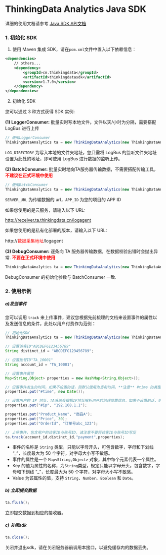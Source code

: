 # ThinkingData Analytics Java SDK

详细的使用文档请参考 [Java SDK API文档](https://doc.thinkingdata.cn/tdamanual/installation/java_sdk_installation.html)

### 1. 初始化 SDK

1. 使用 Maven 集成 SDK，请在`pom.xml`文件中置入以下依赖信息：

```xml
<dependencies>
    // others...
    <dependency>
        <groupId>cn.thinkingdata</groupId>
        <artifactId>thinkingdatasdk</artifactId>
        <version>1.7.0</version>
    </dependency>
</dependencies>
```

2. 初始化 SDK

您可以通过 3 种方式获得 SDK 实例:

**(1) LoggerConsumer:** 批量实时写本地文件，文件以天/小时为分隔，需要搭配 LogBus 进行上传

```java
// 使用LoggerConsumer
ThinkingDataAnalytics ta = new ThinkingDataAnalytics(new ThinkingDataAnalytics.LoggerConsumer(LOG_DIRECTORY));
```

`LOG_DIRECTORY` 为写入本地的文件夹地址，您只需将 LogBus 的监听文件夹地址设置为此处的地址，即可使用 LogBus 进行数据的监听上传。


**(2) BatchConsumer:** 批量实时地向TA服务器传输数据，不需要搭配传输工具，**<font color="red">不建议在正式环境中使用</font>**

```java
// 使用BatchConsumer
ThinkingDataAnalytics ta = new ThinkingDataAnalytics(new ThinkingDataAnalytics.BatchConsumer(SERVER_URL, APP_ID));
```

`SERVER_URL` 为传输数据的 url，`APP_ID` 为您的项目的 APP ID

如果您使用的是云服务，请输入以下 URL:

http://receiver.ta.thinkingdata.cn/logagent

如果您使用的是私有化部署的版本，请输入以下 URL:

http://<font color="red">数据采集地址</font>/logagent

**(3) DebugConsumer:** 逐条向 TA 服务器传输数据，在数据校验出错时会抛出异常. **<font color="red">不要在正式环境中使用</font>**
```java
ThinkingDataAnalytics ta = new ThinkingDataAnalytics(new ThinkingDataAnalytics.DebugConsumer(SERVER_URL, APP_ID));
```

DebugConsumer 的初始化参数与 BatchConsumer 一致.


### 2. 使用示例

##### a\)发送事件

您可以调用 `track` 来上传事件，建议您根据先前梳理的文档来设置事件的属性以及发送信息的条件，此处以用户付费作为范例：

```java
// 初始化SDK
ThinkingDataAnalytics ta = new ThinkingDataAnalytics(new ThinkingDataAnalytics.BatchConsumer(SERVER_URI, APP_ID));

// 设置访客ID"ABCDEFG123456789"
String distinct_id = "ABCDEFG123456789";

// 设置账号ID"TA_10001"
String account_id = "TA_10001";

// 设置事件属性
Map<String,Object> properties = new HashMap<String,Object>();

// 设置事件发生的时间，如果不设置的话，则默认使用为当前时间，**注意** #time 的类型必须是 Date 
properties.put("#time", new Date());

// 设置用户的 IP 地址，TA系统会根据IP地址解析用户的地理位置信息，如果不设置的话，则默认不上报
properties.put("#ip", "192.168.1.1");

properties.put("Product_Name", "商品A");
properties.put("Price", 30);
properties.put("OrderId", "订单号abc_123");

// 上传事件，包含用户的访客ID与账号ID，请注意不要将访客ID与账号ID写反
ta.track(account_id,distinct_id,"payment",properties);

```
* 事件的名称是 `String` 类型，只能以字母开头，可包含数字，字母和下划线 “\_”，长度最大为 50 个字符，对字母大小写不敏感。
* 事件的属性是一个 `Map<String,Object>` 对象，其中每个元素代表一个属性。  
* Key 的值为属性的名称，为`String`类型，规定只能以字母开头，包含数字，字母和下划线 “\_”，长度最大为 50 个字符，对字母大小写不敏感。  
* Value 为该属性的值，支持 `String`、`Number`、`Boolean` 和 `Date`。

##### b) 立即提交数据

```java
ta.flush();
```

立即提交数据到相应的接收器。

##### c) 关闭sdk
	
```java
ta.close();
```
关闭并退出sdk，请在关闭服务器前调用本接口，以避免缓存内的数据丢失。
